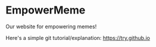 # EmpowerMeme
Our website for empowering memes!

Here's a simple git tutorial/explanation: https://try.github.io
